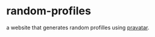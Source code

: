 # random-profiles
a website that generates random profilles using [pravatar](https://pravatar.cc/).
